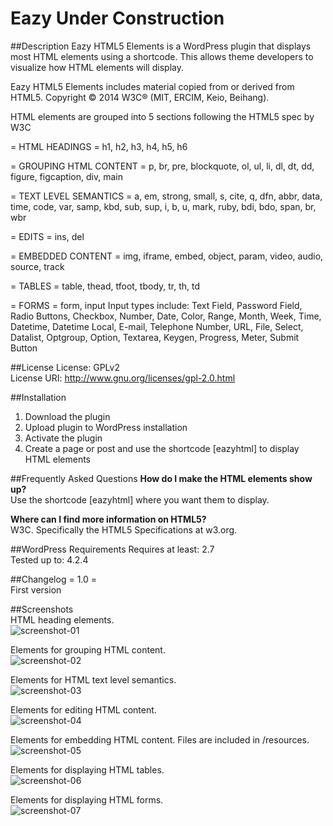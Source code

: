 # Eazy Under Construction
##Description
Eazy HTML5 Elements is a WordPress plugin that displays most HTML elements using a shortcode. 
This allows theme developers to visualize how HTML elements will display. 

Eazy HTML5 Elements includes material copied from or derived from HTML5. Copyright © 2014 W3C® (MIT, ERCIM, Keio, Beihang).

HTML elements are grouped into 5 sections following the HTML5 spec by W3C

= HTML HEADINGS =
h1, h2, h3, h4, h5, h6

= GROUPING HTML CONTENT =
p, br, pre, blockquote, ol, ul, li, dl, dt, dd, figure, figcaption, div, main

= TEXT LEVEL SEMANTICS =
a, em, strong, small, s, cite, q, dfn, abbr, data, time, code, var, samp, kbd, sub, sup, i, b, u, mark, ruby, bdi, bdo, span, br, wbr

= EDITS =
ins, del

= EMBEDDED CONTENT =
img, iframe, embed, object, param, video, audio, source, track

= TABLES =
table, thead, tfoot, tbody, tr, th, td

= FORMS =
form, input
Input types include: 
Text Field, Password Field, Radio Buttons, Checkbox, Number, Date, Color, Range, Month, Week, Time, Datetime, Datetime Local, E-mail, Telephone Number, URL, File, Select, Datalist, Optgroup, Option, Textarea, Keygen, Progress, Meter, Submit Button

##License
License: GPLv2  
License URI: http://www.gnu.org/licenses/gpl-2.0.html  

##Installation
1. Download the plugin
2. Upload plugin to WordPress installation
3. Activate the plugin
4. Create a page or post and use the shortcode [eazyhtml] to display HTML elements

##Frequently Asked Questions 
**How do I make the HTML elements show up?**  
Use the shortcode [eazyhtml] where you want them to display.

**Where can I find more information on HTML5?**  
W3C. Specifically the HTML5 Specifications at w3.org.

##WordPress Requirements
Requires at least: 2.7  
Tested up to: 4.2.4  

##Changelog
= 1.0 =  
First version


##Screenshots  
HTML heading elements.  
![screenshot-01](https://cloud.githubusercontent.com/assets/6818209/12120403/7451b04e-b396-11e5-9d26-e3f8a5d5b13c.jpg)

Elements for grouping HTML content.  
![screenshot-02](https://cloud.githubusercontent.com/assets/6818209/12120404/74618492-b396-11e5-8a0e-96ff73805b35.jpg)

Elements for HTML text level semantics.  
![screenshot-03](https://cloud.githubusercontent.com/assets/6818209/12120407/7468e8a4-b396-11e5-89bd-ed9c568669f0.jpg)

Elements for editing HTML content.  
![screenshot-04](https://cloud.githubusercontent.com/assets/6818209/12120406/74688166-b396-11e5-8cc3-b7fade13aa8d.jpg)

Elements for embedding HTML content. Files are included in /resources.  
![screenshot-05](https://cloud.githubusercontent.com/assets/6818209/12120409/747a1516-b396-11e5-943f-d594d9aa0d34.jpg)

Elements for displaying HTML tables.  
![screenshot-06](https://cloud.githubusercontent.com/assets/6818209/12120405/74664504-b396-11e5-8170-413d7d2b774e.jpg)

Elements for displaying HTML forms.  
![screenshot-07](https://cloud.githubusercontent.com/assets/6818209/12120408/746b0b0c-b396-11e5-9169-04d3b647676a.jpg)